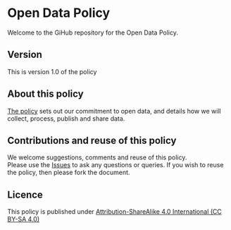 # Open Data Policy
Welcome to the GiHub repository for the Open Data Policy.

## Version
This is version 1.0 of the policy

## About this policy
[The policy](OpenDataPolicy.md) sets out our commitment to open data, and details how we will collect, process, publish and share data. 

## Contributions and reuse of this policy
We welcome suggestions, comments and reuse of this policy.  
Please use the [Issues](https://github.com/OpenDataServices/OpenDataPolicy/issues) to ask any questions or queries.
If you wish to reuse the policy, then please fork the document.

## Licence
This policy is published under [Attribution-ShareAlike 4.0 International (CC BY-SA 4.0)](http://creativecommons.org/licenses/by-sa/4.0/) 
